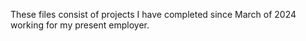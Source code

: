These files consist of projects I have completed since March of 2024 working for my present employer. 
